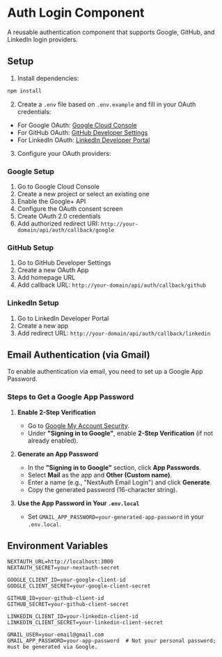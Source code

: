# Auth Login Component

A reusable authentication component that supports Google, GitHub, and LinkedIn login providers.

## Setup

1. Install dependencies:
```bash
npm install
```

2. Create a `.env` file based on `.env.example` and fill in your OAuth credentials:
- For Google OAuth: [Google Cloud Console](https://console.cloud.google.com/)
- For GitHub OAuth: [GitHub Developer Settings](https://github.com/settings/developers)
- For LinkedIn OAuth: [LinkedIn Developer Portal](https://www.linkedin.com/developers/)

3. Configure your OAuth providers:

### Google Setup
1. Go to Google Cloud Console
2. Create a new project or select an existing one
3. Enable the Google+ API
4. Configure the OAuth consent screen
5. Create OAuth 2.0 credentials
6. Add authorized redirect URI: `http://your-domain/api/auth/callback/google`

### GitHub Setup
1. Go to GitHub Developer Settings
2. Create a new OAuth App
3. Add homepage URL
4. Add callback URL: `http://your-domain/api/auth/callback/github`

### LinkedIn Setup
1. Go to LinkedIn Developer Portal
2. Create a new app
3. Add redirect URL: `http://your-domain/api/auth/callback/linkedin`

## Email Authentication (via Gmail)

To enable authentication via email, you need to set up a Google App Password.

### Steps to Get a Google App Password
1. **Enable 2-Step Verification**
   - Go to [Google My Account Security](https://myaccount.google.com/security).
   - Under **"Signing in to Google"**, enable **2-Step Verification** (if not already enabled).

2. **Generate an App Password**
   - In the **"Signing in to Google"** section, click **App Passwords**.
   - Select **Mail** as the app and **Other (Custom name)**.
   - Enter a name (e.g., "NextAuth Email Login") and click **Generate**.
   - Copy the generated password (16-character string).

3. **Use the App Password in Your `.env.local`**
   - Set `GMAIL_APP_PASSWORD=your-generated-app-password` in your `.env.local`.


## Environment Variables

```env
NEXTAUTH_URL=http://localhost:3000
NEXTAUTH_SECRET=your-nextauth-secret

GOOGLE_CLIENT_ID=your-google-client-id
GOOGLE_CLIENT_SECRET=your-google-client-secret

GITHUB_ID=your-github-client-id
GITHUB_SECRET=your-github-client-secret

LINKEDIN_CLIENT_ID=your-linkedin-client-id
LINKEDIN_CLIENT_SECRET=your-linkedin-client-secret

GMAIL_USER=your-email@gmail.com
GMAIL_APP_PASSWORD=your-app-password  # Not your personal password; must be generated via Google.
```
